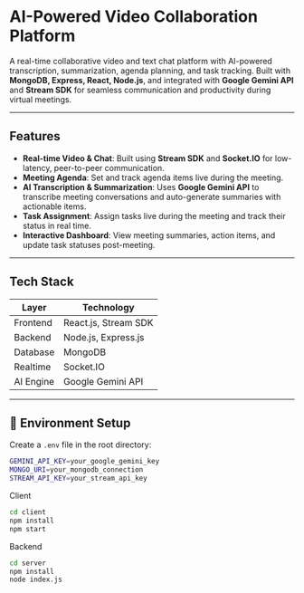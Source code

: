 # AI-Powered Video Collaboration Platform

A real-time collaborative video and text chat platform with AI-powered transcription, summarization, agenda planning, and task tracking. Built with **MongoDB, Express, React, Node.js**, and integrated with **Google Gemini API** and **Stream SDK** for seamless communication and productivity during virtual meetings.

---

## Features

- **Real-time Video & Chat**: Built using **Stream SDK** and **Socket.IO** for low-latency, peer-to-peer communication.
- **Meeting Agenda**: Set and track agenda items live during the meeting.
- **AI Transcription & Summarization**: Uses **Google Gemini API** to transcribe meeting conversations and auto-generate summaries with actionable items.
- **Task Assignment**: Assign tasks live during the meeting and track their status in real time.
- **Interactive Dashboard**: View meeting summaries, action items, and update task statuses post-meeting.

---

## Tech Stack

| Layer      | Technology                    |
|------------|-------------------------------|
| Frontend   | React.js, Stream SDK          |
| Backend    | Node.js, Express.js           |
| Database   | MongoDB                       |
| Realtime   | Socket.IO                     |
| AI Engine  | Google Gemini API             |

---

## 🔑 Environment Setup

Create a `.env` file in the root directory:
```bash
GEMINI_API_KEY=your_google_gemini_key
MONGO_URI=your_mongodb_connection
STREAM_API_KEY=your_stream_api_key
```
Client
```bash
cd client
npm install
npm start
```
Backend
```bash
cd server
npm install
node index.js
```


